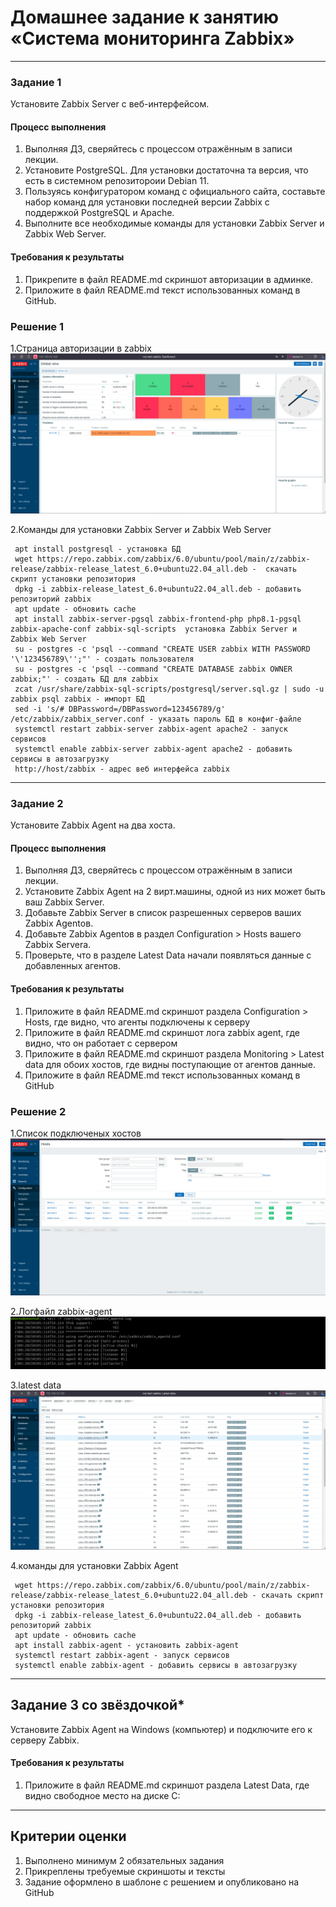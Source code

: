 # Домашнее задание к занятию «Система мониторинга Zabbix»

---

### Задание 1 

Установите Zabbix Server с веб-интерфейсом.

#### Процесс выполнения
1. Выполняя ДЗ, сверяйтесь с процессом отражённым в записи лекции.
2. Установите PostgreSQL. Для установки достаточна та версия, что есть в системном репозитороии Debian 11.
3. Пользуясь конфигуратором команд с официального сайта, составьте набор команд для установки последней версии Zabbix с поддержкой PostgreSQL и Apache.
4. Выполните все необходимые команды для установки Zabbix Server и Zabbix Web Server.

#### Требования к результаты 
1. Прикрепите в файл README.md скриншот авторизации в админке.
2. Приложите в файл README.md текст использованных команд в GitHub.

### Решение 1   

1.Страница авторизации в zabbix
![admin](https://github.com/vyacheslav-PA/netology/blob/c1fdc19fa3422985fee1655de9dffdf6806d6fd8/sys-admin/monitoring/zabbix/img/img-zabbix-admin.png)   

2.Команды для установки Zabbix Server и Zabbix Web Server

```
 apt install postgresql - установка БД
 wget https://repo.zabbix.com/zabbix/6.0/ubuntu/pool/main/z/zabbix-release/zabbix-release_latest_6.0+ubuntu22.04_all.deb -  скачать скрипт установки репозитория
 dpkg -i zabbix-release_latest_6.0+ubuntu22.04_all.deb - добавить репозиторий zabbix
 apt update - обновить cache 
 apt install zabbix-server-pgsql zabbix-frontend-php php8.1-pgsql zabbix-apache-conf zabbix-sql-scripts  установка Zabbix Server и Zabbix Web Server
 su - postgres -c 'psql --command "CREATE USER zabbix WITH PASSWORD '\'123456789\'';"' - создать пользователя
 su - postgres -c 'psql --command "CREATE DATABASE zabbix OWNER zabbix;"' - создать БД для zabbix 
 zcat /usr/share/zabbix-sql-scripts/postgresql/server.sql.gz | sudo -u zabbix psql zabbix - импорт БД
 sed -i 's/# DBPassword=/DBPassword=123456789/g' /etc/zabbix/zabbix_server.conf - указать пароль БД в конфиг-файле
 systemctl restart zabbix-server zabbix-agent apache2 - запуск сервисов
 systemctl enable zabbix-server zabbix-agent apache2 - добавить сервисы в автозагрузку
 http://host/zabbix - адрес веб интерфейса zabbix

```

---

### Задание 2 

Установите Zabbix Agent на два хоста.

#### Процесс выполнения
1. Выполняя ДЗ, сверяйтесь с процессом отражённым в записи лекции.
2. Установите Zabbix Agent на 2 вирт.машины, одной из них может быть ваш Zabbix Server.
3. Добавьте Zabbix Server в список разрешенных серверов ваших Zabbix Agentов.
4. Добавьте Zabbix Agentов в раздел Configuration > Hosts вашего Zabbix Servera.
5. Проверьте, что в разделе Latest Data начали появляться данные с добавленных агентов.

#### Требования к результаты 
1. Приложите в файл README.md скриншот раздела Configuration > Hosts, где видно, что агенты подключены к серверу
2. Приложите в файл README.md скриншот лога zabbix agent, где видно, что он работает с сервером
3. Приложите в файл README.md скриншот раздела Monitoring > Latest data для обоих хостов, где видны поступающие от агентов данные.
4. Приложите в файл README.md текст использованных команд в GitHub


### Решение 2   
1.Список подключеных хостов
![zabbix hosts](https://github.com/vyacheslav-PA/netology/blob/c1fdc19fa3422985fee1655de9dffdf6806d6fd8/sys-admin/monitoring/zabbix/img/img-zabbix-hosts.png)   

2.Логфайл zabbix-agent
![log](https://github.com/vyacheslav-PA/netology/blob/c1fdc19fa3422985fee1655de9dffdf6806d6fd8/sys-admin/monitoring/zabbix/img/img-zabbix-log.png)   

3.latest data
![latest data](https://github.com/vyacheslav-PA/netology/blob/c1fdc19fa3422985fee1655de9dffdf6806d6fd8/sys-admin/monitoring/zabbix/img/img-zabbix-latestdata.png)  

4.команды для установки Zabbix Agent

``` 
 wget https://repo.zabbix.com/zabbix/6.0/ubuntu/pool/main/z/zabbix-release/zabbix-release_latest_6.0+ubuntu22.04_all.deb - скачать скрипт установки репозитория
 dpkg -i zabbix-release_latest_6.0+ubuntu22.04_all.deb - добавить репозиторий zabbix
 apt update - обновить cache 
 apt install zabbix-agent - установить zabbix-agent
 systemctl restart zabbix-agent - запуск сервисов
 systemctl enable zabbix-agent - добавить сервисы в автозагрузку

```


---
## Задание 3 со звёздочкой*
Установите Zabbix Agent на Windows (компьютер) и подключите его к серверу Zabbix.

#### Требования к результаты 
1. Приложите в файл README.md скриншот раздела Latest Data, где видно свободное место на диске C:
--- 

## Критерии оценки

1. Выполнено минимум 2 обязательных задания
2. Прикреплены требуемые скриншоты и тексты 
3. Задание оформлено в шаблоне с решением и опубликовано на GitHub